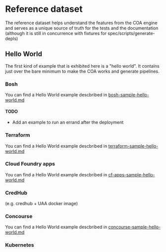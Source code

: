# Reference dataset

The reference dataset helps understand the features from the COA engine and
serves as a unique source of truth for the tests and the documentation
(although it is still in concurrence with fixtures for spec/scripts/generate-depls)

## Hello World

The first kind of example that is exhibited here is a "hello world". It
contains just over the bare minimum to make the COA works and generate
pipelines.

### Bosh

You can find a Hello World example descbribed in [bosh-sample-hello-world.md](bosh-sample-hello-world.md)

#### TODO
* Add an example to run an errand after the deployment

### Terraform

You can find a Hello World example descbribed in [terraform-sample-hello-world.md](terraform-sample-hello-world.md)

### Cloud Foundry apps

You can find a Hello World example descbribed in [cf-apps-sample-hello-world.md](cf-apps-sample-hello-world.md)

### CredHub
(e.g. credhub + UAA docker image)

### Concourse

You can find a Hello World example descbribed in [concourse-sample-hello-world.md](concourse-sample-hello-world.md)

### Kubernetes
